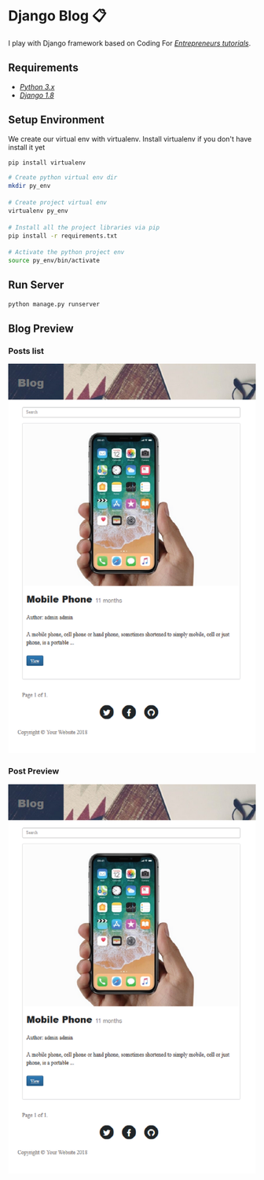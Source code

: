 # Django Blog :clipboard:
I play with Django framework based on Coding For [*Entrepreneurs tutorials*](https://github.com/codingforentrepreneurs). 

## Requirements
* [*Python 3.x*](https://www.python.org/downloads/release/python-360/)
* [*Django 1.8*](https://docs.djangoproject.com/en/2.1/releases/1.8/)

## Setup Environment
We create our virtual env with virtualenv.
Install virtualenv if you don't have install it yet
```bash
pip install virtualenv
```

```bash
# Create python virtual env dir
mkdir py_env

# Create project virtual env
virtualenv py_env

# Install all the project libraries via pip
pip install -r requirements.txt

# Activate the python project env
source py_env/bin/activate
```

## Run Server
```bash
python manage.py runserver
```

## Blog Preview

### Posts list

![alt text](https://github.com/ggeop/Django_blog/blob/master/img/Posts.png)

### Post Preview

![alt text](https://github.com/ggeop/Django_blog/blob/master/img/Posts.png)





